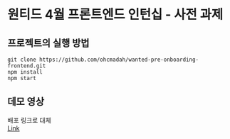 # 원티드 4월 프론트엔드 인턴십 - 사전 과제

## 프로젝트의 실행 방법

```
git clone https://github.com/ohcmadah/wanted-pre-onboarding-frontend.git
npm install
npm start
```

## 데모 영상

배포 링크로 대체  
[Link](https://wanted-pre-onboarding-frontend-five-psi.vercel.app)
